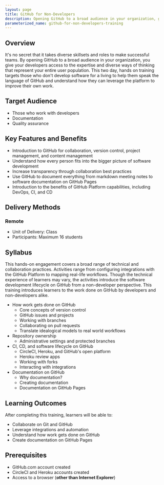 ```yaml
---
layout: page
title: GitHub for Non-Developers
description: Opening GitHub to a broad audience in your organization, gives your developers access to the expertise and diverse ways of thinking that represent your entire user population.
parameterized_name: github-for-non-developers-training
---
```


## Overview

It's no secret that it takes diverse skillsets and roles to make successful teams. By opening GitHub to a broad audience in your organization, you give your developers access to the expertise and diverse ways of thinking that represent your entire user population. This two day, hands on training targets those who don't develop software for a living to help them speak the language of GitHub and understand how they can leverage the platform to improve their own work.

## Target Audience

- Those who work with developers
- Documentation
- Quality assurance

## Key Features and Benefits

- Introduction to GitHub for collaboration, version control, project management, and content management
- Understand how every person fits into the bigger picture of software development
- Increase transparency through collaboration best practices
- Use GitHub to document everything from markdown meeting notes to software documentation on GitHub Pages
- Introduction to the benefits of GitHub Platform capabilities, including DevOps, CI, and CD

## Delivery Methods

### Remote

- Unit of Delivery: Class
- Participants: Maximum 16 students

## Syllabus

This hands-on engagement covers a broad range of technical and collaboration practices. Activities range from configuring integrations with the GitHub Platform to mapping real-life workflows. Though the technical experience of learners may vary, the activities introduce the software development lifecycle on GitHub from a non-developer perspective.  This training introduces learners to the work done on GitHub by developers and non-developers alike.

- How work gets done on GitHub
  - Core concepts of version control
  - GitHub issues and projects
  - Working with branches
  - Collaborating on pull requests
  - Translate idealogical models to real world workflows
- Repository ownership
  - Administrative settings and protected branches
- CI, CD, and software lifecycle on GitHub
  - CircleCI, Heroku, and GitHub's open platform
  - Heroku review apps
  - Working with forks
  - Interacting with integrations
- Documentation on GitHub
  - Why documentation?
  - Creating documentation
  - Documentation on GitHub Pages

## Learning Outcomes

After completing this training, learners will be able to:

- Collaborate on Git and GitHub
- Leverage integrations and automation
- Understand how work gets done on GitHub
- Create documentation on GitHub Pages

## Prerequisites

- GitHub.com account created
- CircleCI and Heroku accounts created
- Access to a browser (**other than Internet Explorer**)
